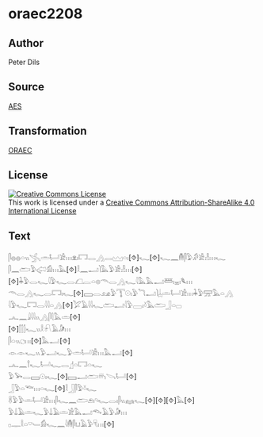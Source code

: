 # oraec2208

## Author

Peter Dils

## Source

[AES](https://github.com/simondschweitzer/aes)

## Transformation

[ORAEC](https://oraec.github.io/)

## License

<a rel="license" href="http://creativecommons.org/licenses/by-sa/4.0/"><img alt="Creative Commons License" style="border-width:0" src="https://i.creativecommons.org/l/by-sa/4.0/88x31.png" /></a><br />This work is licensed under a <a rel="license" href="http://creativecommons.org/licenses/by-sa/4.0/">Creative Commons Attribution-ShareAlike 4.0 International License</a>

## Text

𓋴𓐍𓐍𓏏𓏭𓂿𓏛𓂡𓀀𓏥𓁷𓏤𓉐𓂋𓂻𓂋𓈉𓏏𓏤[⯑]𓆑[⯑]𓆑𓈖𓄟𓋴𓅱𓀔𓀀𓁐𓏥𓆑<br>
𓋴𓈖𓂧𓅱𓅾𓀁𓏥𓅓[⯑]𓎛𓈖𓂝𓌙𓅓𓅱𓀀𓁐𓏥[⯑][⯑]𓇓𓅱𓂋𓆑𓇋𓅱𓆑𓂋𓆎𓐛𓏏𓊖𓄭𓂋𓂻𓆑𓇋𓅓𓅓𓂝𓆷𓏤𓈇𓏤𓆰𓏥<br>
𓄭𓂋𓂻𓆑𓂋𓉐𓏤𓆑[⯑]𓈙𓂋𓃭𓅱𓇰𓇳𓏤𓅱𓆓𓂝𓌙𓐣𓏛𓂡𓀀𓏥𓇓𓅱𓈝𓅓𓏏𓂻<br>
𓇋𓅱𓆑𓉐𓂋𓇋𓇋𓏏𓂻[⯑]𓅯𓄿𓇋𓇋𓆑𓂧𓂝𓇋𓅱𓈀𓏤𓍱𓅓𓂧𓃀𓏏𓊌<br>
𓂜𓈖𓇍𓇋𓇋𓏭𓂻𓋴𓇛𓅓𓏛[⯑]<br>
[⯑]𓂭𓂭𓂭𓆑𓏭𓎛𓍯𓄿𓀏𓏥<br>
𓋴𓏏𓏭𓐎𓏥[⯑]𓅓𓂝[⯑]<br>
𓁹𓁹𓆑𓏭𓅱𓂝𓆑𓅱𓏛𓂡𓀀𓏥𓅓𓂝[⯑]<br>
𓂜𓈖𓍙𓆑𓂡𓆑𓂋𓊨𓏏𓉐𓏏𓆑<br>
𓅱𓅨𓂋𓈙𓇳𓏤𓆑[⯑]𓈙𓂝𓂧𓄦𓌪𓂡[⯑]<br>
𓃀𓅱𓏏𓆝𓏥𓏏𓆑[⯑]𓎛𓃀𓋴𓅱𓍱𓆑<br>
𓋸𓅱𓅱𓏛𓂡𓀀𓏥𓋴𓆑𓈖𓂧𓂉𓏤𓄹𓆑𓂋𓏤𓋴𓏭𓈐𓆑[⯑][⯑][⯑]𓅓[⯑]<br>
𓅱𓍑𓄿𓏛𓆑𓅱𓍑𓄿𓏛𓀀𓅓𓂝𓆞𓄿𓅱𓀏𓏥<br>
𓊪𓊃𓎛𓏏𓎺𓄑𓀁𓆑𓈖𓇋𓄟𓋴𓂓𓄿𓅱𓄛𓏥[⯑]<br>
